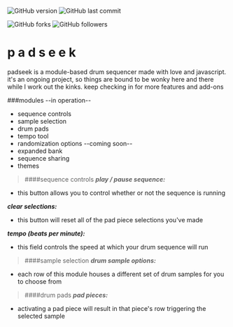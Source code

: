 ![GitHub version](https://img.shields.io/badge/version-alpha-red.svg) ![GitHub last commit](https://img.shields.io/github/last-commit/AaronChapman/padseek.svg)

![GitHub forks](https://img.shields.io/github/forks/badges/shields.svg?style=social&label=Fork) ![GitHub followers](https://img.shields.io/github/followers/espadrine.svg?style=social&label=Follow)

# p a d s e e k

padseek is a module-based drum sequencer made with love and javascript. it's an ongoing project, so things are bound to be wonky here and there while I work out the kinks. keep checking in for more features and add-ons

###modules
--in operation--
- sequence controls
- sample selection
- drum pads
- tempo tool
- randomization options
--coming soon--
- expanded bank
- sequence sharing
- themes


>####sequence controls
***play / pause sequence:***
- this button allows you to control whether or not the sequence is running

***clear selections:***
- this button will reset all of the pad piece selections you've made

***tempo (beats per minute):***
- this field controls the speed at which your drum sequence will run

>####sample selection
***drum sample options:***
- each row of this module houses a different set of drum samples for you to choose from

>####drum pads
***pad pieces:***
- activating a pad piece will result in that piece's row triggering the selected sample